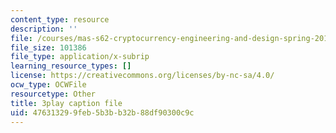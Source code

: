 ```yaml
---
content_type: resource
description: ''
file: /courses/mas-s62-cryptocurrency-engineering-and-design-spring-2018/476313299feb5b3bb32b88df90300c9c_mBdrvfytLDQ.vtt
file_size: 101386
file_type: application/x-subrip
learning_resource_types: []
license: https://creativecommons.org/licenses/by-nc-sa/4.0/
ocw_type: OCWFile
resourcetype: Other
title: 3play caption file
uid: 47631329-9feb-5b3b-b32b-88df90300c9c
---
```

